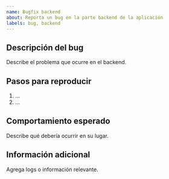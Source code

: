 ```yaml
---
name: Bugfix backend
about: Reporta un bug en la parte backend de la aplicación
labels: bug, backend
---
```


## Descripción del bug

Describe el problema que ocurre en el backend.

## Pasos para reproducir

1. ...
2. ...

## Comportamiento esperado

Describe qué debería ocurrir en su lugar.

## Información adicional

Agrega logs o información relevante.
